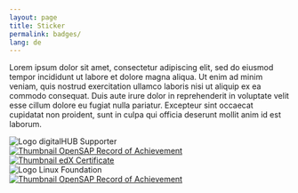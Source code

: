 ```yaml
---
layout: page
title: Sticker
permalink: badges/
lang: de
---
```


Lorem ipsum dolor sit amet, consectetur adipiscing elit, sed do eiusmod tempor incididunt ut labore et dolore magna aliqua. Ut enim ad minim veniam, quis nostrud exercitation ullamco laboris nisi ut aliquip ex ea commodo consequat. Duis aute irure dolor in reprehenderit in voluptate velit esse cillum dolore eu fugiat nulla pariatur. Excepteur sint occaecat cupidatat non proident, sunt in culpa qui officia deserunt mollit anim id est laborum.

<div class="row">
  <div class="column">
    <img class="badge" src="{{ site.baseurl }}/assets/site/images/hubaachen_badge_invert.png" alt="Logo digitalHUB Supporter" title="digitalHUB Supporter since 2018-01-01" />
  </div>
  <div class="column">
    <a href="{{ site.baseurl }}/assets/site/badges/2017-12-12_ifb1_RecordOfAchievement.pdf" target="_blank">
      <img class="badge" src="{{ site.baseurl }}/assets/site/images/thumbnails/2017-12-12_ifb1_RecordOfAchievement.png" alt="Thumbnail OpenSAP Record of Achievement" title="In Action - Integration Framework for SAP Business One on 2017-12-12" />
    </a>
  </div>
</div>

<div class="row">
  <div class="column">
    <a href="{{ site.baseurl }}/assets/site/badges/2016-12-20_Introduction-to-Linux_Certificate.pdf" target="_blank">
      <img class="badge" src="{{ site.baseurl }}/assets/site/images/thumbnails/2016-12-20_Introduction-to-Linux_Certificate.png" alt="Thumbnail edX Certificate" title="Introduction to Linux on 2016-12-20" />
    </a>
  </div>
  <div class="column">
    <img class="badge" src="{{ site.baseurl }}/assets/site/images/250px-Linux_Foundation_logo.png" alt="Logo Linux Foundation" title="Linux Foundation Supporter since 2014-05-04" />
  </div>
  <div class="column">
    <a href="{{ site.baseurl }}/assets/site/badges/2013-07_hana1_RecordOfAchievement.pdf" target="_blank">
      <img class="badge" src="{{ site.baseurl }}/assets/site/images/thumbnails/2013-07_hana1_RecordOfAchievement.png" alt="Thumbnail OpenSAP Record of Achievement" title="Introduction to Software Development on SAP HANA in 2013-07" />
    </a>
  </div>
</div>
